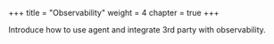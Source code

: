 +++
title = "Observability"
weight = 4
chapter = true
+++

Introduce how to use agent and integrate 3rd party with observability.

